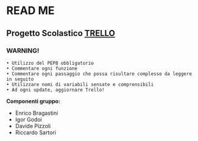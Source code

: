 # READ ME

## Progetto Scolastico [TRELLO](https://trello.com/lezioniallapari/home)

### WARNING!
    • Utilizzo del PEP8 obbligatorio
    • Commentare ogni funzione
    • Commentare ogni passaggio che possa risultare complesso da leggere in seguito
    • Utilizzare nomi di variabili sensate e comprensibili
    • Ad ogni update, aggiornare Trello!

**Componenti gruppo:**
- Enrico Bragastini
- Igor Godoi
- Davide Pizzoli
- Riccardo Sartori
